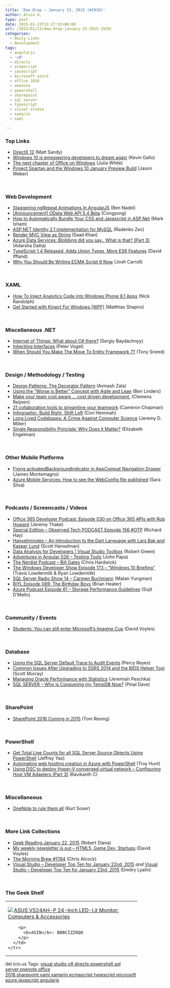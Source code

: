 ```yaml
---
title: 'Dew Drop – January 23, 2015 (#1939)'
author: Alvin A.
type: post
date: 2015-01-23T13:27:52+00:00
url: /2015/01/23/dew-drop-january-23-2015-1939/
categories:
  - Daily Links
  - Development
tags:
  - angularjs
  - 'c#'
  - directx
  - ecmascript
  - javascript
  - microsoft azure
  - office 2016
  - onenote
  - powershell
  - sharepoint
  - sql server
  - typescript
  - visual studio
  - xamarin
  - xaml

---
```

### <a name="top"></a>Top Links

  * <a href="http://blogs.msdn.com/b/directx/archive/2014/03/20/directx-12.aspx" target="_blank">DirectX 12</a> (Matt Sandy)
  * <a href="http://blogs.windows.com/buildingapps/2015/01/22/windows-10-is-empowering-developers-to-dream-again/" target="_blank">Windows 10 is empowering developers to dream again</a> (Kevin Gallo)
  * <a href="http://blogs.office.com/2015/01/22/next-chapter-office-windows/" target="_blank">The next chapter of Office on Windows</a> (Julia White)
  * <a href="http://blogs.msdn.com/b/ie/archive/2015/01/22/project-spartan-and-the-windows-10-january-preview-build.aspx" target="_blank">Project Spartan and the Windows 10 January Preview Build</a> (Jason Weber)

&nbsp;

### <a name="web"></a>Web Development

  * <a href="http://www.bennadel.com/blog/2768-staggering-ngrepeat-animations-in-angularjs.htm" target="_blank">Staggering ngRepeat Animations In AngularJS</a> (Ben Nadel)
  * <a href="http://blogs.msdn.com/b/odatateam/archive/2015/01/23/announcement-odata-web-api-5-4-beta.aspx" target="_blank">[Announcement] OData Web API 5.4 Beta</a> (Congyong)
  * <a href="http://zoompf.com/blog/2015/01/automatically-optimize-css-javascript-asp-net" target="_blank">How to Automatically Bundle Your CSS and Javascript in ASP.Net</a> (Mark Isham)
  * <a href="http://blog.developers.ba/asp-net-identity-2-1-for-mysql/" target="_blank">ASP.NET Identity 2.1 implementation for MySQL</a> (Radenko Zec)
  * <a href="http://blog.falafel.com/render-mvc-view-string/" target="_blank">Render MVC View as String</a> (Saad Khan)
  * <a href="http://feedproxy.google.com/~r/CanDevs/~3/1e1AXTVMreA/azure-data-services-blobbing-did-you-say-what-is-that-part-3.aspx" target="_blank">Azure Data Services: Blobbing did you say.. What is that? (Part 3)</a> (Adarsha Datta)
  * <a href="http://www.infoq.com/news/2015/01/typescript-14-union-types-es6?utm_campaign=infoq_content&utm_source=infoq&utm_medium=feed&utm_term=global" target="_blank">TypeScript 1.4 Released, Adds Union Types, More ES6 Features</a> (David Iffland)
  * <a href="http://www.wintellect.com/devcenter/jcarroll/why-you-should-be-writing-ecma-script-6-now" target="_blank">Why You Should Be Writing ECMA Script 6 Now</a> (Josh Carroll)

&nbsp;

### <a name="silverlight"></a>XAML

  * <a href="http://visualstudiomagazine.com/articles/2015/01/01/how-to-inject-analytics-code.aspx" target="_blank">How To Inject Analytics Code into Windows Phone 8.1 Apps</a> (Nick Randolph)
  * <a href="http://matthiasshapiro.com/2015/01/22/get-started-with-kinect-for-windows-wpf/" target="_blank">Get Started with Kinect For Windows (WPF)</a> (Matthias Shapiro)

&nbsp;

### <a name="dotnet"></a>Miscellaneous .NET

  * <a href="http://feedproxy.google.com/~r/CanDevs/~3/g-d3uIlsyeQ/internet-of-things-what-about-c-there.aspx" target="_blank">Internet of Things: What about C# there?</a> (Sergiy Baydachnyy)
  * <a href="http://visualstudiomagazine.com/blogs/tool-tracker/2015/01/inheriting-interfaces.aspx" target="_blank">Inheriting Interfaces</a> (Peter Vogel)
  * <a href="http://www.wintellect.com/devcenter/tsneed/when-should-you-make-the-move-to-entity-framework-7" target="_blank">When Should You Make The Move To Entity Framework 7?</a> (Tony Sneed)

&nbsp;

### <a name="design"></a>Design / Methodology / Testing

  * <a href="http://code.tutsplus.com/tutorials/design-patterns-the-decorator-pattern--cms-22641" target="_blank">Design Patterns: The Decorator Pattern</a> (Avinash Zala)
  * <a href="http://www.infoq.com/news/2015/01/worse-is-better?utm_campaign=infoq_content&utm_source=infoq&utm_medium=feed&utm_term=global" target="_blank">Using the &#8220;Worse is Better&#8221; Concept with Agile and Lean</a> (Ben Linders)
  * <a href="http://feedproxy.google.com/~r/clemensreijnen/qzrF/~3/wBDHtYdzap0/post.aspx" target="_blank">Make your team cost aware … cost driven development.</a> (Clemens Reijnen)
  * <a href="http://www.webdesignerdepot.com/2015/01/21-collaboration-tools-to-streamline-your-teamwork/" target="_blank">21 collaboration tools to streamline your teamwork</a> (Cameron Chapman)
  * <a href="http://blog.xamarin.com/infographic-build-right-shift-left/" target="_blank">Infographic: Build Right, Shift Left</a> (Cori Hemmah)
  * <a href="http://jeremydmiller.com/2015/01/22/long-lived-codebases-a-crime-against-computer-science/" target="_blank">Long Lived Codebases: A Crime Against Computer Science</a> (Jeremy D. Miller)
  * <a href="http://blog.8thlight.com/elizabeth-engelman/2015/01/22/single-responsibility-principle-why-does-it-matter.html" target="_blank">Single Responsibility Principle: Why Does it Matter?</a> (Elizabeth Engelman)

&nbsp;

### <a name="mobile"></a>Other Mobile Platforms

  * <a href="http://motzcod.es/post/108837945597" target="_blank">Fixing activatedBackgroundIndicator in AppCompat Navigation Drawer</a> (James Montemagno)
  * <a href="http://www.saramgsilva.com/index.php/2015/azure-mobile-services-how-to-see-the-webconfig-file-published/" target="_blank">Azure Mobile Services: How to see the WebConfig file published</a> (Sara Silva)

&nbsp;

### <a name="podcasts"></a>Podcasts / Screencasts / Videos

  * <a href="http://blogs.office.com/2015/01/22/office-365-developer-podcast-episode-030-office-365-apis-rob-howard/" target="_blank">Office 365 Developer Podcast: Episode 030 on Office 365 APIs with Rob Howard</a> (Jeremy Thake)
  * <a href="http://www.windowsobserver.com/2015/01/22/special-edition-observed-tech-podcast-episode-156-otp/" target="_blank">Special Edition – Observed Tech PODCAST Episode 156 #OTP</a> (Richard Hay)
  * <a href="http://www.hanselminutes.com/default.aspx?ShowID=13460" target="_blank">Hanselminutes &#8211; An Introduction to the Dart Language with Lars Bak and Kasper Lund</a> (Scott Hanselman)
  * <a href="http://channel9.msdn.com/Shows/Visual-Studio-Toolbox/Data-Analysis-for-Developers" target="_blank">Data Analysis for Developers | Visual Studio Toolbox</a> (Robert Green)
  * <a href="ecdab022-e682-493f-9cc2-3a556d191917" target="_blank">Adventures in Angular 026 &#8211; Testing Tools</a> (John Papa)
  * <a href="http://nerdist.libsyn.com/bill-gates" target="_blank">The Nerdist Podcast &#8211; Bill Gates</a> (Chris Hardwick)
  * <a href="http://windowsdevelopershow.com/2015/01/episode-173-windows-10-briefing" target="_blank">The Windows Developer Show Episode 173 &#8211; &#8220;Windows 10 Briefing&#8221;</a> (Travis Lowdermilk & Ryan Lowdermilk)
  * <a href="http://www.sqlserverradio.com/carmen-buchmann/" target="_blank">SQL Server Radio Show 14 – Carmen Buchmann</a> (Matan Yungman)
  * <a href="http://riyl.podbean.com/e/episode-089-the-birthday-boys-1421946860/" target="_blank">RiYL Episode 089: The Birthday Boys</a> (Brian Heater)
  * <a href="http://azpodcast.azurewebsites.net/post/Episode-61-Storage-Performance-Guidelines" target="_blank">Azure Podcast Episode 61 &#8211; Storage Performance Guidelines</a> (Sujit D&#8217;Mello)

&nbsp;

### <a name="events"></a>Community / Events

  * <a href="http://www.davevoyles.com/students-can-still-enter-microsofts-imagine-cup/" target="_blank">Students: You can still enter Microsoft’s Imagine Cup</a> (David Voyles)

&nbsp;

### <a name="sql"></a>Database

  * <a href="http://feedproxy.google.com/~r/MSSQLTips-LatestSqlServerTips/~3/aeJ7Zr87d1g/tip.asp" target="_blank">Using the SQL Server Default Trace to Audit Events</a> (Percy Reyes)
  * <a href="http://feedproxy.google.com/~r/MSSQLTips-LatestSqlServerTips/~3/k9gjztaNDgg/tip.asp" target="_blank">Common Issues After Upgrading to SSRS 2014 and the BIDS Helper Tool</a> (Scott Murray)
  * <a href="http://feedproxy.google.com/~r/BrentOzar-SqlServerDba/~3/CegvntbUdZ4/" target="_blank">Managing Oracle Performance with Statistics</a> (Jeremiah Peschka)
  * <a href="http://blog.sqlauthority.com/2015/01/23/sql-server-who-is-consuming-my-tempdb-now/" target="_blank">SQL SERVER – Who is Consuming my TempDB Now?</a> (Pinal Dave)

&nbsp;

### <a name="sp"></a>SharePoint

  * <a href="http://feedproxy.google.com/~r/TomResingsSharePointBlog/~3/SJm0daLxEBU/" target="_blank">SharePoint 2016 Coming in 2015</a> (Tom Resing)

&nbsp;

### <a name="ps"></a>PowerShell

  * <a href="http://feedproxy.google.com/~r/MSSQLTips-LatestSqlServerTips/~3/bA1h_fqjmSs/tip.asp" target="_blank">Get Total Line Counts for all SQL Server Source Objects Using PowerShell</a> (Jeffrey Yao)
  * <a href="http://feedproxy.google.com/~r/TroyHunt/~3/QD3I4p5kmBw/automating-web-hosting-creation-in.html" target="_blank">Automating web hosting creation in Azure with PowerShell</a> (Troy Hunt)
  * <a href="http://www.powershellmagazine.com/2015/01/22/using-dsc-to-deploy-hyper-v-converged-virtual-network-configuring-host-vm-adapters-part-3/" target="_blank">Using DSC to deploy Hyper-V converged virtual network – Configuring Host VM Adapters (Part 3)</a> (Ravikanth C)

&nbsp;

### <a name="misc"></a>Miscellaneous

  * <a href="http://blogs.office.com/2015/01/22/onenote-rule/" target="_blank">OneNote to rule them all</a> (Kurt Soser)

&nbsp;

### <a name="links"></a>More Link Collections

  * <a href="http://feeds.regulargeek.com/~r/RegularGeek/~3/Ky2G8pCovNs/" target="_blank">Geek Reading January 22, 2015</a> (Robert Diana)
  * <a href="http://www.davevoyles.com/weekly-newsletter-html5-game-dev-startups-6/" target="_blank">My weekly newsletter is out – HTML5, Game Dev, Startups</a> (David Voyles)
  * <a href="http://feedproxy.google.com/~r/ReflectivePerspective/~3/SFT8wvIvWRw/" target="_blank">The Morning Brew #1784</a> (Chris Alcock)
  * <a href="http://www.lyalin.com/2015/01/22/visual-studio-developer-top-ten-for-january-22nd-2015/" target="_blank">Visual Studio – Developer Top Ten for January 22nd, 2015</a> _and_ <a href="http://www.lyalin.com/2015/01/23/visual-studio-developer-top-ten-for-january-23rd-2015/" target="_blank">Visual Studio – Developer Top Ten for January 23rd, 2015</a> (Dmitry Lyalin)

&nbsp;

### <a name="shelf"></a>The Geek Shelf

<div id="scid:7dc1bd33-94bd-46fd-a20b-0131235bcd47:5f41d4e9-03d9-4c97-b6a8-7d9a279b8ccd" class="wlWriterEditableSmartContent" style="float: none; padding-bottom: 0px; padding-top: 0px; padding-left: 0px; margin: 0px; display: inline; padding-right: 0px">
  <table cellspacing="0" cellpadding="2" width="400" border="0" unselectable="on">
    <tr>
      <td valign="top" width="400">
        <p>
          <a title="ASUS  VS24AH-P 24-Inch   LED-Lit Monitor: Computers & Accessories" href="http://www.amazon.com/exec/obidos/ASIN/B00CIZZ0QO/alvinashcraft-20"><img data-recalc-dims="1" decoding="async" src="https://i0.wp.com/images.amazon.com/images/P/B00CIZZ0QO.01.MZZZZZZZ.jpg?w=660" border="0" align="left" style="float:left" />ASUS VS24AH-P 24-Inch LED-Lit Monitor: Computers & Accessories</a>
        </p>
        
        <p>
          <b>ASIN</b>: B00CIZZ0QO
        </p>
      </td>
    </tr>
  </table>
</div>

<div id="scid:0767317B-992E-4b12-91E0-4F059A8CECA8:a66709c4-dc51-4f94-bcfa-72d60c996732" class="wlWriterEditableSmartContent" style="float: none; padding-bottom: 0px; padding-top: 0px; padding-left: 0px; margin: 0px; display: inline; padding-right: 0px">
  del.icio.us Tags: <a href="http://del.icio.us/popular/visual+studio" rel="tag">visual studio</a>,<a href="http://del.icio.us/popular/c%23" rel="tag">c#</a>,<a href="http://del.icio.us/popular/directx" rel="tag">directx</a>,<a href="http://del.icio.us/popular/powershell" rel="tag">powershell</a>,<a href="http://del.icio.us/popular/sql+server" rel="tag">sql server</a>,<a href="http://del.icio.us/popular/onenote" rel="tag">onenote</a>,<a href="http://del.icio.us/popular/office+2016" rel="tag">office 2016</a>,<a href="http://del.icio.us/popular/sharepoint" rel="tag">sharepoint</a>,<a href="http://del.icio.us/popular/xaml" rel="tag">xaml</a>,<a href="http://del.icio.us/popular/xamarin" rel="tag">xamarin</a>,<a href="http://del.icio.us/popular/ecmascript" rel="tag">ecmascript</a>,<a href="http://del.icio.us/popular/typescript" rel="tag">typescript</a>,<a href="http://del.icio.us/popular/microsoft+azure" rel="tag">microsoft azure</a>,<a href="http://del.icio.us/popular/javascript" rel="tag">javascript</a>,<a href="http://del.icio.us/popular/angularjs" rel="tag">angularjs</a>
</div>